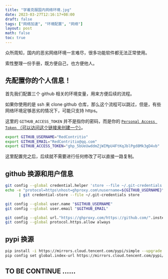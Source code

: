 ```yaml
---
title: "学着克服国内网络环境.jpg"
date: 2023-03-27T12:16:17+08:00
draft: false
tags: ["网络加速", "环境配置", "网络"]
layout: post
math: false
toc: true
---
```


众所周知，国内的恶劣网络环境一言难尽，很多功能软件都无法正常使用。

索性整理一份手册，既方便自己，也方便他人。

<!--more-->

## 先配置你的个人信息！

首先我们配置三个 github 相关的环境变量，用来方便后续的流程。

如果你使用的是 ssh 来 clone github 仓库，那么这个流程可以跳过，但是，有些网络环境足够恶劣的情况下，可能只支持 https。

这里的 `GITHUB_ACCESS_TOKEN` 并不是指你的密码，而是你的 [`Personal Access Token` （可以访问这个链接来创建一个）](https://github.com/settings/tokens)。

```bash
export GITHUB_USERNAME="RedContritio"
export GITHUB_EMAIL="RedContritio@qq.com"
export GITHUB_ACCESS_TOKEN="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"
```

这里配置完之后，后续就不需要进行任何修改了可以直接一路复制。

## github 换源和用户信息

```bash
git config --global credential.helper 'store --file ~/.git-credentials' # 让 git 使用 ~/.git-credentials
echo -e "protocol=https\nhost=ghproxy.com\nusername=${GITHUB_USERNAME}\npassword=${GITHUB_ACCESS_TOKEN}\n" \
      | git credential-store --file ~/.git-credentials store            # 把用户信息存进去

git config --global user.name "$GITHUB_USERNAME"                        # 配置提交用户
git config --global user.email "$GITHUB_EMAIL"                          # 配置提交 email

git config --global url."https://ghproxy.com/https://github.com/".insteadOf "https://github.com/" # 使用 ghproxy 代理 github 流量
git config --global protocol.https.allow always                         # 始终允许 https
```

## pypi 换源

```bash
pip install -i https://mirrors.cloud.tencent.com/pypi/simple --upgrade pip  # 先升级，避免不支持直接配置
pip config set global.index-url https://mirrors.cloud.tencent.com/pypi/simple
```

## TO BE CONTINUE ......
